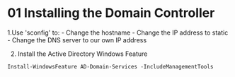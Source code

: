 # 01 Installing the Domain Controller

1.Use 'sconfig' to:
    - Change the hostname
    - Change the IP address to static
    - Change the DNS server to our own IP address

2.  Install the Active Directory Windows Feature

```shell
Install-WindowsFeature AD-Domain-Services -IncludeManagementTools
```

